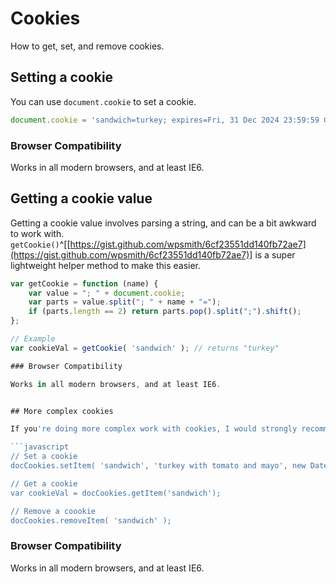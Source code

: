 
# Cookies

How to get, set, and remove cookies.


## Setting a cookie

You can use `document.cookie` to set a cookie.

```javascript
document.cookie = 'sandwich=turkey; expires=Fri, 31 Dec 2024 23:59:59 GMT';
```

### Browser Compatibility

Works in all modern browsers, and at least IE6.


## Getting a cookie value

Getting a cookie value involves parsing a string, and can be a bit awkward to work with. `getCookie()`^[[https://gist.github.com/wpsmith/6cf23551dd140fb72ae7](https://gist.github.com/wpsmith/6cf23551dd140fb72ae7)] is a super lightweight helper method to make this easier.

```javascript
var getCookie = function (name) {
	var value = "; " + document.cookie;
	var parts = value.split("; " + name + "=");
	if (parts.length == 2) return parts.pop().split(";").shift();
};

// Example
var cookieVal = getCookie( 'sandwich' ); // returns "turkey"

### Browser Compatibility

Works in all modern browsers, and at least IE6.


## More complex cookies

If you're doing more complex work with cookies, I would strongly recommend the simple cookie library provided by MDN.^[[https://developer.mozilla.org/en-US/docs/Web/API/Document/cookie/Simple_document.cookie_framework](https://developer.mozilla.org/en-US/docs/Web/API/Document/cookie/Simple_document.cookie_framework)]. It let's you easily set, get, and remove cookies.

```javascript
// Set a cookie
docCookies.setItem( 'sandwich', 'turkey with tomato and mayo', new Date(2020, 5, 12) );

// Get a cookie
var cookieVal = docCookies.getItem('sandwich');

// Remove a coookie
docCookies.removeItem( 'sandwich' );
```

### Browser Compatibility

Works in all modern browsers, and at least IE6.